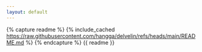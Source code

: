 ```yaml
---
layout: default
---
```

{% capture readme %}
{% include_cached https://raw.githubusercontent.com/hangga/delvelin/refs/heads/main/README.md %}
{% endcapture %}
{{ readme }}